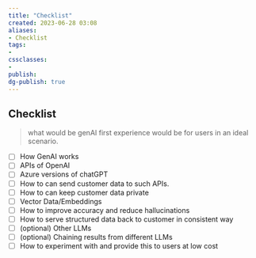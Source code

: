 ```yaml
---
title: "Checklist"
created: 2023-06-28 03:08
aliases: 
- Checklist
tags:
- 
cssclasses:
- 
publish:
dg-publish: true
---
```


<!-- 
tags: 
-->

<!--internal
parent:: [[]]
child:: [[]]
related:: [[]]
-->

<!--external
- [ ] []()
-->

## Checklist

> what would be genAI first experience would be for users in an ideal scenario. 

- [ ] How GenAI works
- [ ] APIs of OpenAI
- [ ] Azure versions of chatGPT
- [ ] How to can send customer data to such APIs.
- [ ] How to can keep customer data private
- [ ] Vector Data/Embeddings
- [ ] How to improve accuracy and reduce hallucinations
- [ ] How to serve structured data back to customer in consistent way
- [ ] (optional) Other LLMs
- [ ] (optional) Chaining results from different LLMs
- [ ] How to experiment with and provide this to users at low cost

